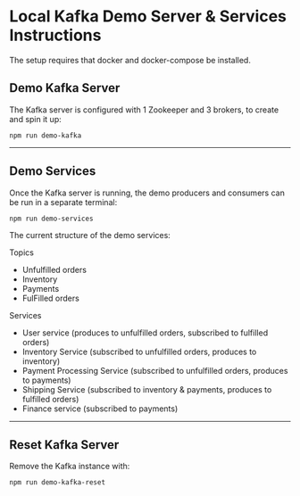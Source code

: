 # Local Kafka Demo Server & Services Instructions

The setup requires that docker and docker-compose be installed.

## Demo Kafka Server

The Kafka server is configured with 1 Zookeeper and 3 brokers, to create and spin it up:

`npm run demo-kafka`

---

## Demo Services

Once the Kafka server is running, the demo producers and consumers can be run in a separate
terminal:

`npm run demo-services`

The current structure of the demo services:

Topics

- Unfulfilled orders
- Inventory
- Payments
- FulFilled orders

Services

- User service (produces to unfulfilled orders, subscribed to fulfilled orders)
- Inventory Service (subscribed to unfulfilled orders, produces to inventory)
- Payment Processing Service (subscribed to unfulfilled orders, produces to payments)
- Shipping Service (subscribed to inventory & payments, produces to fulfilled orders)
- Finance service (subscribed to payments)

---

## Reset Kafka Server

Remove the Kafka instance with:

`npm run demo-kafka-reset`
